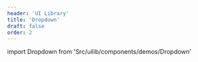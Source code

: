 ```yaml
---
header: 'UI Library'
title: 'Dropdown'
draft: false
order: 2
---
```


<!--
  ATTENTION: This file is auto generated by using "makeDemosFactory".
  Do not change the content!
-->

import Dropdown from 'Src/uilib/components/demos/Dropdown'

<Dropdown />
